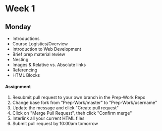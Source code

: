 # Week 1

## Monday 

-  Introductions
-  Course Logistics/Overview
-  Introduction to Web Development
-  Brief prep material review
-  Nesting
-  Images & Relative vs. Absolute links
-  Referencing
-  HTML Blocks

#### Assignment

1. Resubmit pull request to your own branch in the Prep-Work Repo
  1. Change base fork from "Prep-Work/master" to "Prep-Work/username"
  2. Update the message and click "Create pull request"
  3. Click on "Merge Pull Request", theh click "Confirm merge"
2. Interlink all your current HTML files
3. Submit pull request by 10:00am tomorrow
